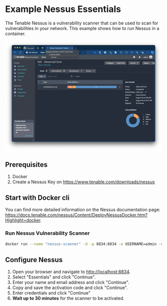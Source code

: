 # Example Nessus Essentials

The Tenable Nessus is a vulnerability scanner that can be used to scan for vulnerabilities in your network. This example shows how to run Nessus in a container.

![Nessus Essentials Dashboard](./docs/dashboard.png)

## Prerequisites

1. Docker
2. Create a Nessus Key on <https://www.tenable.com/downloads/nessus>

## Start with Docker cli

You can find more detailed information on the Nessus documentation page: <https://docs.tenable.com/nessus/Content/DeployNessusDocker.htm?Highlight=docker>.

### Run Nessus Vulnerability Scanner

```bash
docker run --name "nessus-scanner" -d -p 8834:8834 -e USERNAME=admin -e PASSWORD=admin -e AUTO_UPDATE=all tenable/nessus:latest-ubuntu
```

## Configure Nessus

1. Open your browser and navigate to <http://localhost:8834>.
2. Select "Essentials" and click "Continue".
3. Enter your name and email address and click "Continue".
4. Copy and save the activation code and click "Continue".
5. Enter credentials and click "Continue"
6. **Wait up to 30 minutes** for the scanner to be activated.
